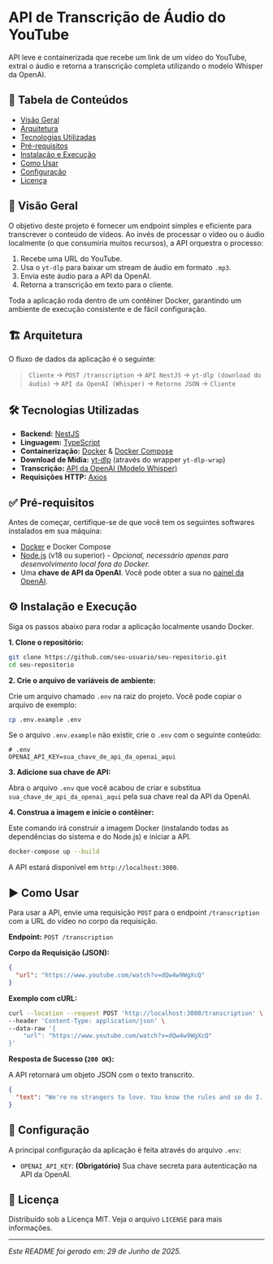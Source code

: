 
# API de Transcrição de Áudio do YouTube

API leve e containerizada que recebe um link de um vídeo do YouTube, extrai o áudio e retorna a transcrição completa utilizando o modelo Whisper da OpenAI.

## 📜 Tabela de Conteúdos

  - [Visão Geral](https://www.google.com/search?q=%23-vis%C3%A3o-geral)
  - [Arquitetura](https://www.google.com/search?q=%23-arquitetura)
  - [Tecnologias Utilizadas](https://www.google.com/search?q=%23-tecnologias-utilizadas)
  - [Pré-requisitos](https://www.google.com/search?q=%23-pr%C3%A9-requisitos)
  - [Instalação e Execução](https://www.google.com/search?q=%23-instala%C3%A7%C3%A3o-e-execu%C3%A7%C3%A3o)
  - [Como Usar](https://www.google.com/search?q=%23-como-usar)
  - [Configuração](https://www.google.com/search?q=%23-configura%C3%A7%C3%A3o)
  - [Licença](https://www.google.com/search?q=%23-licen%C3%A7a)

## 🎯 Visão Geral

O objetivo deste projeto é fornecer um endpoint simples e eficiente para transcrever o conteúdo de vídeos. Ao invés de processar o vídeo ou o áudio localmente (o que consumiria muitos recursos), a API orquestra o processo:

1.  Recebe uma URL do YouTube.
2.  Usa o `yt-dlp` para baixar um stream de áudio em formato `.mp3`.
3.  Envia este áudio para a API da OpenAI.
4.  Retorna a transcrição em texto para o cliente.

Toda a aplicação roda dentro de um contêiner Docker, garantindo um ambiente de execução consistente e de fácil configuração.

## 🏗️ Arquitetura

O fluxo de dados da aplicação é o seguinte:

> `Cliente` → `POST /transcription` → `API NestJS` → `yt-dlp (download do áudio)` → `API da OpenAI (Whisper)` → `Retorno JSON` → `Cliente`

## 🛠️ Tecnologias Utilizadas

  - **Backend:** [NestJS](https://nestjs.com/)
  - **Linguagem:** [TypeScript](https://www.typescriptlang.org/)
  - **Containerização:** [Docker](https://www.docker.com/) & [Docker Compose](https://docs.docker.com/compose/)
  - **Download de Mídia:** [yt-dlp](https://github.com/yt-dlp/yt-dlp) (através do wrapper `yt-dlp-wrap`)
  - **Transcrição:** [API da OpenAI (Modelo Whisper)](https://platform.openai.com/docs/guides/speech-to-text)
  - **Requisições HTTP:** [Axios](https://axios-http.com/)

## ✅ Pré-requisitos

Antes de começar, certifique-se de que você tem os seguintes softwares instalados em sua máquina:

  - [Docker](https://www.docker.com/get-started/) e Docker Compose
  - [Node.js](https://nodejs.org/en/) (v18 ou superior) - *Opcional, necessário apenas para desenvolvimento local fora do Docker.*
  - Uma **chave de API da OpenAI**. Você pode obter a sua no [painel da OpenAI](https://platform.openai.com/api-keys).

## ⚙️ Instalação e Execução

Siga os passos abaixo para rodar a aplicação localmente usando Docker.

**1. Clone o repositório:**

```bash
git clone https://github.com/seu-usuario/seu-repositorio.git
cd seu-repositorio
```

**2. Crie o arquivo de variáveis de ambiente:**

Crie um arquivo chamado `.env` na raiz do projeto. Você pode copiar o arquivo de exemplo:

```bash
cp .env.example .env
```

Se o arquivo `.env.example` não existir, crie o `.env` com o seguinte conteúdo:

```env
# .env
OPENAI_API_KEY=sua_chave_de_api_da_openai_aqui
```

**3. Adicione sua chave de API:**

Abra o arquivo `.env` que você acabou de criar e substitua `sua_chave_de_api_da_openai_aqui` pela sua chave real da API da OpenAI.

**4. Construa a imagem e inicie o contêiner:**

Este comando irá construir a imagem Docker (instalando todas as dependências do sistema e do Node.js) e iniciar a API.

```bash
docker-compose up --build
```

A API estará disponível em `http://localhost:3000`.

## ▶️ Como Usar

Para usar a API, envie uma requisição `POST` para o endpoint `/transcription` com a URL do vídeo no corpo da requisição.

**Endpoint:** `POST /transcription`

**Corpo da Requisição (JSON):**

```json
{
  "url": "https://www.youtube.com/watch?v=dQw4w9WgXcQ"
}
```

**Exemplo com cURL:**

```bash
curl --location --request POST 'http://localhost:3000/transcription' \
--header 'Content-Type: application/json' \
--data-raw '{
    "url": "https://www.youtube.com/watch?v=dQw4w9WgXcQ"
}'
```

**Resposta de Sucesso (`200 OK`):**

A API retornará um objeto JSON com o texto transcrito.

```json
{
  "text": "We're no strangers to love. You know the rules and so do I. A full commitment's what I'm thinking of. You wouldn't get this from any other guy..."
}
```

## 🔧 Configuração

A principal configuração da aplicação é feita através do arquivo `.env`:

  - `OPENAI_API_KEY`: **(Obrigatório)** Sua chave secreta para autenticação na API da OpenAI.

## 📄 Licença

Distribuído sob a Licença MIT. Veja o arquivo `LICENSE` para mais informações.

-----

*Este README foi gerado em: 29 de Junho de 2025.*